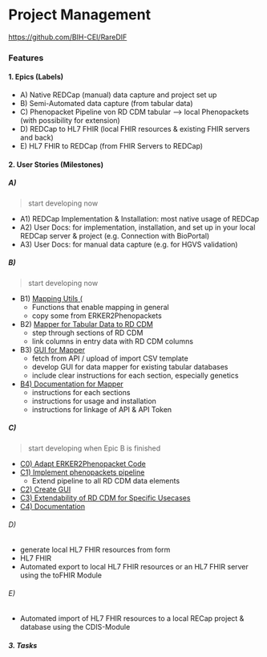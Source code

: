 # Project Management
https://github.com/BIH-CEI/RareDIF

### Features

#### 1. Epics (Labels)

- A) Native REDCap (manual) data capture and project set up
- B) Semi-Automated data capture (from tabular data)
- C) Phenopacket Pipeline von RD CDM tabular --> local Phenopackets (with possibility for extension)
- D) REDCap to HL7 FHIR  (local FHIR resources & existing FHIR servers and back)
- E) HL7 FHIR to REDCap (from FHIR Servers to REDCap)

#### 2. User Stories (Milestones)

##### A)
> start developing now
- A1) REDCap Implementation & Installation: most native usage of REDCap
- A2) User Docs: for implementation, installation, and set up in your local REDCap server & project (e.g. Connection with BioPortal)
- A3) User Docs: for manual data capture (e.g. for HGVS validation)
##### B)
> start developing now
- B1) [Mapping Utils (](https://github.com/BIH-CEI/RareDIF/milestone/3)
    - Functions that enable mapping in general
    - copy some from ERKER2Phenopackets
- B2) [Mapper for Tabular Data to RD CDM](https://github.com/BIH-CEI/RareDIF/milestone/4)
    - step through sections of RD CDM
    - link columns in entry data with RD CDM columns
- B3) [GUI for Mapper](https://github.com/BIH-CEI/RareDIF/milestone/13)
    - fetch from API / upload of import CSV template
    - develop GUI for data mapper for existing tabular databases
    - include clear instructions for each section, especially genetics
- [B4) Documentation for Mapper](https://github.com/BIH-CEI/RareDIF/milestone/14)
    - instructions for each sections
    - instructions for usage and installation
    - instructions for linkage of API & API Token
##### C)
> start developing when Epic B is finished
- [C0) Adapt ERKER2Phenopacket Code](https://github.com/BIH-CEI/RareDIF/milestone/15)
-  [C1) Implement phenopackets pipeline](https://github.com/BIH-CEI/RareDIF/milestone/16)
    - Extend pipeline to all RD CDM data elements
- [C2) Create GUI](https://github.com/BIH-CEI/RareDIF/milestone/17)
- [C3) Extendability of RD CDM for Specific Usecases](https://github.com/BIH-CEI/RareDIF/milestone/18)
- [C4) Documentation](https://github.com/BIH-CEI/RareDIF/milestone/19)
######  D)
- generate local HL7 FHIR resources from form
- HL7 FHIR
- Automated export to local HL7 FHIR resources or an HL7 FHIR server using the toFHIR Module

######  E)
- Automated import of HL7 FHIR resources to a local RECap project & database using the CDIS-Module


##### 3. Tasks 

